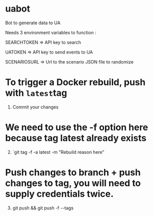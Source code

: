 # uabot
Bot to generate data to UA

Needs 3 environment variables to function :

SEARCHTOKEN  => API key to search

UATOKEN      => API key to send events to UA

SCENARIOSURL => Url to the scenario JSON file to randomize

# To trigger a Docker rebuild, push with `latest`tag
1. Commit your changes
# We need to use the -f option here because tag latest already exists
2. `git tag -f -a latest -m "Rebuild reason here"
# Push changes to branch + push changes to tag, you will need to supply credentials twice.
3. git push && git push -f --tags